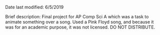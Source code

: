 Date last modified: 6/5/2019

Brief description:
Final project for AP Comp Sci A which was a task to animate something over a song. Used a Pink Floyd song, and because it was for an academic purpose, it was not licensed. DO NOT DISTRIBUTE.